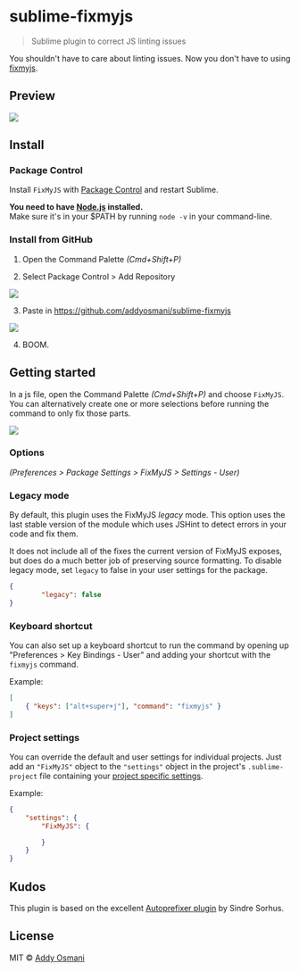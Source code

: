 # sublime-fixmyjs

> Sublime plugin to correct JS linting issues

You shouldn't have to care about linting issues. Now you don't have to using [fixmyjs](https://github.com/jshint/fixmyjs).

## Preview

![](http://i.imgur.com/1NKUiu4.gif)

## Install

### Package Control

Install `FixMyJS` with [Package Control](https://sublime.wbond.net) and restart Sublime.

**You need to have [Node.js](http://nodejs.org) installed.**  
Make sure it's in your $PATH by running `node -v` in your command-line.

### Install from GitHub

1) Open the Command Palette *(Cmd+Shift+P)*

2) Select Package Control > Add Repository

![](http://i.imgur.com/Z381xzi.png)

3) Paste in https://github.com/addyosmani/sublime-fixmyjs

![](http://i.imgur.com/fDl4T3r.png)

4) BOOM.


## Getting started

In a js file, open the Command Palette *(Cmd+Shift+P)* and choose `FixMyJS`. You can alternatively create one or more selections before running the command to only fix those parts.

![](http://i.imgur.com/gLetSdK.png)


### Options

*(Preferences > Package Settings > FixMyJS > Settings - User)*

### Legacy mode

By default, this plugin uses the FixMyJS *legacy* mode. This option uses the last stable version
of the module which uses JSHint to detect errors in your code and fix them.

It does not include all of the fixes the current version of FixMyJS exposes, but does do a much better
job of preserving source formatting. To disable legacy mode, set `legacy` to false in your user
settings for the package.

```json
{
		"legacy": false
}
```

### Keyboard shortcut

You can also set up a keyboard shortcut to run the command by opening up "Preferences > Key Bindings - User" and adding your shortcut with the `fixmyjs` command.

Example:

```json
[
	{ "keys": ["alt+super+j"], "command": "fixmyjs" }
]
```


### Project settings

You can override the default and user settings for individual projects. Just add an `"FixMyJS"` object to the `"settings"` object in the project's `.sublime-project` file containing your [project specific settings](http://www.sublimetext.com/docs/3/projects.html).

Example:

```json
{
	"settings": {
		"FixMyJS": {

		}
	}
}
```

## Kudos

This plugin is based on the excellent [Autoprefixer plugin](https://github.com/sindresorhus/sublime-autoprefixer) by Sindre Sorhus.


## License

MIT © [Addy Osmani](http://addyosmani.com)
